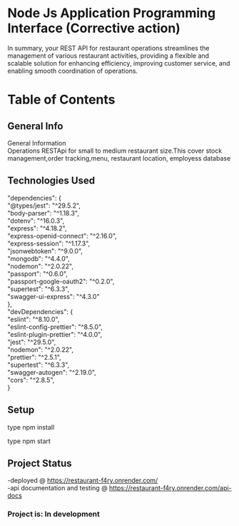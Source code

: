 
# Node Js Application Programming Interface (Corrective action)

In summary, your REST API for restaurant operations streamlines the management of various restaurant activities, providing a flexible and scalable solution for enhancing efficiency, improving customer service, and enabling smooth coordination of operations.


# Table of Contents

## General Info  
General Information  
Operations RESTApi for small to medium restaurant size.This cover stock management,order tracking,menu, restaurant location, employess database



## Technologies Used  
"dependencies": {  
    "@types/jest": "^29.5.2",  
    "body-parser": "^1.18.3",  
    "dotenv": "^16.0.3",  
    "express": "^4.18.2",  
    "express-openid-connect": "^2.16.0",  
    "express-session": "^1.17.3",  
    "jsonwebtoken": "^9.0.0",  
    "mongodb": "^4.4.0",  
    "nodemon": "^2.0.22",  
    "passport": "^0.6.0",  
    "passport-google-oauth2": "^0.2.0",  
    "supertest": "^6.3.3",  
    "swagger-ui-express": "^4.3.0"  
  },  
  "devDependencies": {  
    "eslint": "^8.10.0",  
    "eslint-config-prettier": "^8.5.0",  
    "eslint-plugin-prettier": "^4.0.0",  
    "jest": "^29.5.0",  
    "nodemon": "^2.0.22",  
    "prettier": "^2.5.1",  
    "supertest": "^6.3.3",  
    "swagger-autogen": "^2.19.0",  
    "cors": "^2.8.5",    
  }    

    

## Setup
type npm install 

type npm start 



## Project Status
-deployed @   https://restaurant-f4ry.onrender.com/     
-api documentation and testing  @ https://restaurant-f4ry.onrender.com/api-docs     
### Project is: In development  


